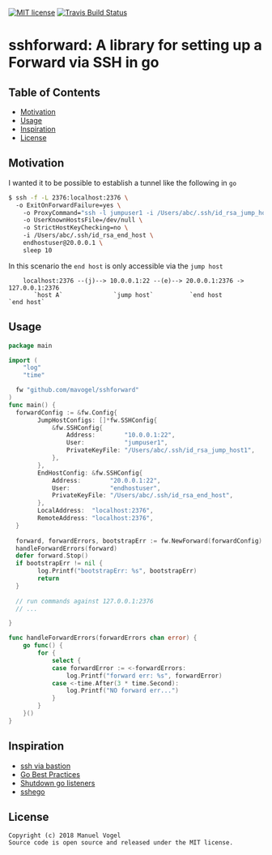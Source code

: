 [![MIT license](http://img.shields.io/badge/license-MIT-brightgreen.svg)](http://opensource.org/licenses/MIT)
[![Travis Build Status](https://travis-ci.org/mavogel/sshforward.svg?branch=master)](https://travis-ci.org/mavogel/sshforward)

# sshforward: A library for setting up a Forward via SSH in go
## Table of Contents
- [Motivation](#motivation)
- [Usage](#usage)
- [Inspiration](#inspiration)
- [License](#license)

## <a name="motivation"></a>Motivation
I wanted it to be possible to establish a tunnel like the following in `go`
```sh
$ ssh -f -L 2376:localhost:2376 \ 
  -o ExitOnForwardFailure=yes \ 
	-o ProxyCommand="ssh -l jumpuser1 -i /Users/abc/.ssh/id_rsa_jump_host1 10.0.0.1 -W %h:%p" \ 
	-o UserKnownHostsFile=/dev/null \ 
	-o StrictHostKeyChecking=no \ 
	-i /Users/abc/.ssh/id_rsa_end_host \ 
	endhostuser@20.0.0.1 \
	sleep 10
```

In this scenario the `end host` is only accessible via the `jump host`
```
    localhost:2376 --(j)--> 10.0.0.1:22 --(e)--> 20.0.0.1:2376 -> 127.0.0.1:2376
       `host A`              `jump host`          `end host          `end host`          
```

## <a name="usage"></a>Usage
```go
package main

import (
	"log"
	"time"

  fw "github.com/mavogel/sshforward"
)
func main() {
  forwardConfig := &fw.Config{
		JumpHostConfigs: []*fw.SSHConfig{
			&fw.SSHConfig{
				Address:        "10.0.0.1:22",
				User:           "jumpuser1",
				PrivateKeyFile: "/Users/abc/.ssh/id_rsa_jump_host1",
			},
		},
		EndHostConfig: &fw.SSHConfig{
			Address:        "20.0.0.1:22",
			User:           "endhostuser",
			PrivateKeyFile: "/Users/abc/.ssh/id_rsa_end_host",
		},
		LocalAddress:  "localhost:2376",
		RemoteAddress: "localhost:2376",
  }
 
  forward, forwardErrors, bootstrapErr := fw.NewForward(forwardConfig)
  handleForwardErrors(forward)
  defer forward.Stop()
  if bootstrapErr != nil {
		log.Printf("bootstrapErr: %s", bootstrapErr)
		return
  }
  
  // run commands against 127.0.0.1:2376
  // ...

}

func handleForwardErrors(forwardErrors chan error) {
	go func() {
		for {
			select {
			case forwardError := <-forwardErrors:
				log.Printf("forward err: %s", forwardError)
			case <-time.After(3 * time.Second):
				log.Printf("NO forward err...")
			}
		}
	}()
}
```

## <a name="inspiration"></a>Inspiration
- [ssh via bastion](https://stackoverflow.com/questions/35906991/go-x-crypto-ssh-how-to-establish-ssh-connection-to-private-instance-over-a-ba)
- [Go Best Practices](https://talks.golang.org/2013/bestpractices.slide#29) 
- [Shutdown go listeners](http://zhen.org/blog/graceful-shutdown-of-go-net-dot-listeners/)
- [sshego](https://github.com/glycerine/sshego)

## <a name="license"></a>License
    Copyright (c) 2018 Manuel Vogel
    Source code is open source and released under the MIT license.
